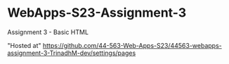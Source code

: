 # WebApps-S23-Assignment-3
Assignment 3 - Basic HTML

"Hosted at" https://github.com/44-563-Web-Apps-S23/44563-webapps-assignment-3-TrinadhM-dev/settings/pages
